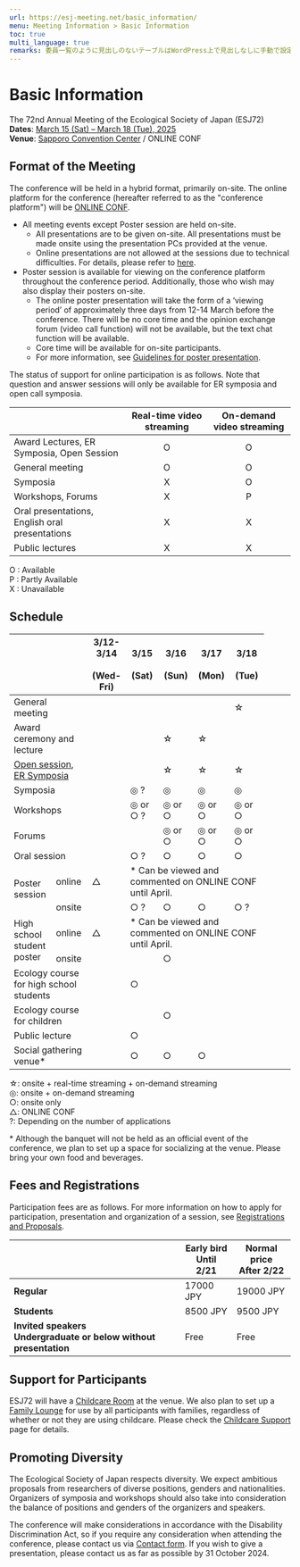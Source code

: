 ```yaml
---
url: https://esj-meeting.net/basic_information/
menu: Meeting Information > Basic Information
toc: true
multi_language: true
remarks: 委員一覧のように見出しのないテーブルはWordPress上で見出しなしに手動で設定。
---
```


# Basic Information

The 72nd Annual Meeting of the Ecological Society of Japan (ESJ72)\
**Dates**: [March 15 (Sat) – March 18 (Tue), 2025](#schedule)\
**Venue**: [Sapporo Convention Center](venue) / ONLINE CONF

## Format of the Meeting
The conference will be held in a hybrid format, primarily on-site. The online platform for the conference (hereafter referred to as the "conference platform") will be [ONLINE CONF](https://gakkai.online/).

- All meeting events except Poster session are held on-site. 
	- All presentations are to be given on-site. All presentations must be made onsite using the presentation PCs provided at the venue.
	- Online presentations are not allowed at the sessions due to technical difficulties. For details, please refer to [here](regist_session#online-support).
- Poster session is available for viewing on the conference platform throughout the conference period. Additionally, those who wish may also display their posters on-site. 		
	-  The online poster presentation will take the form of a ‘viewing period’ of approximately three days from 12-14 March before the conference. There will be no core time and the opinion exchange forum (video call function) will not be available, but the text chat function will be available.
	- Core time will be available for on-site participants.
	- For more information, see [Guidelines for poster presentation](for_presentation#poster-presentation).

The status of support for online participation is as follows. Note that question and answer sessions will only be available for ER symposia and open call symposia.

||Real-time video streaming |On-demand video streaming|
|---|:---:|:---:|
|Award Lectures, ER Symposia, Open Session|O|O|
|General meeting|O|O|
|Symposia|X|O|
|Workshops, Forums|X|P|
|Oral presentations, English oral presentations|X|X|
|Public lectures|X|X|

O : Available<br/>
P : Partly Available<br/>
X : Unavailable

## Schedule

<table>
<colgroup>
<col style="width: 16%" />
<col style="width: 14%" />
<col style="width: 14%" />
<col style="width: 14%" />
<col style="width: 14%" />
<col style="width: 14%" />
<col style="width: 14%" />
</colgroup>
<thead>
<tr class="header">
<th colspan=2></th>
<th><strong>3/12-3/14<br/>　(Wed-Fri)</strong></th>
<th><strong>3/15<br/>　(Sat)</strong></th>
<th><strong>3/16<br/>　(Sun)</strong></th>
<th><strong>3/17<br/>　(Mon)</strong></th>
<th><strong>3/18<br/>　(Tue)</strong></th>
</tr>
</thead>
<tbody>
<tr class="even">
<td colspan=2>General meeting</td>
<td></td>
<td></td>
<td></td>
<td></td>
<td>☆</td>
</tr>
<tr class="odd">
<td colspan=2>Award ceremony and lecture</td>
<td></td>
<td></td>
<td>☆</td>
<td>☆</td>
<td></td>
</tr>
<tr class="even">
<td colspan=2><a href="schedule_session#open-session">Open session</a>, <a href="schedule_session#er-symposia"> ER Symposia </a></td>
<td></td>
<td></td>
<td>☆</td>
<td>☆</td>
<td>☆</td>
</tr>
</tr>
<tr class="odd">
<td colspan=2>Symposia</td>
<td></td>
<td>◎ ?</td>
<td>◎</td>
<td>◎</td>
<td>◎</td>
</tr>
<tr class="even">
<td colspan=2>Workshops</td>
<td></td>
<td>◎ or ○ ?</td>
<td>◎ or ○</td>
<td>◎ or ○</td>
<td>◎ or ○</td>
</tr>
<tr class="odd">
<td colspan=2>Forums</td>
<td></td>
<td></td>
<td>◎ or ○</td>
<td>◎ or ○</td>
<td>◎ or ○</td>
</tr>
<tr class="even">
<td colspan=2>Oral session</td>
<td></td>
<td>○ ?</td>
<td>○</td>
<td>○</td>
<td>○</td>
</tr>
<tr class="odd">
<td rowspan=2>Poster session</td>
<td>online</td>
<td>△</td>
<td colspan=4>* Can be viewed and commented on ONLINE CONF until April.</td>
<td></td>
<td></td>
<td></td>
</tr>
<tr class="odd">
<td>onsite</td>
<td></td>
<td>○ ?</td>
<td>○</td>
<td>○</td>
<td>○ ?</td>
</tr>
<tr class="even">
<td rowspan=2>High school student poster</td>
<td>online</td>
<td>△</td>
<td colspan=4>* Can be viewed and commented on ONLINE CONF until April.</td>
</tr>
<tr class="even">
<td>onsite</td>
<td></td>
<td></td>
<td>○</td>
<td></td>
<td></td>
</tr>
<tr class="odd">
<td colspan=2>Ecology course for high school students</td>
<td></td>
<td>○</td>
<td></td>
<td></td>
<td></td>
</tr>
<tr class="even">
<td colspan=2>Ecology course for children</td>
<td></td>
<td></td>
<td>○</td>
<td></td>
<td></td>
</tr>
<tr class="odd">
<td colspan=2>Public lecture</td>
<td></td>
<td>○</td>
<td></td>
<td></td>
<td></td>
</tr>
<tr class="ven">
<td colspan=2>Social gathering venue*</td>
<td></td>
<td>○</td>
<td>○</td>
<td>○</td>
<td></td>
</tr>
</tbody>
</table>

☆: onsite + real-time streaming + on-demand streaming<br/>
◎: onsite + on-demand streaming<br/>
○: onsite only<br/>
△: ONLINE CONF<br/>
?: Depending on the number of applications

\* Although the banquet will not be held as an official event of the conference, we plan to set up a space for socializing at the venue. Please bring your own food and beverages.

<!-- [Phase 3] #参加者の交流の促進
※ 大会公式イベントとしての懇親会は開催しませんが、会場内に簡単な懇親用スペースを設ける予定です。なお、飲食物についてはご持参ください。

## [参加者の交流の促進]
### 大会公式懇親会

SpatialChat を用いてオンライン形式の懇親会を開催します。大会参加者
(高校生や自由集会聴講者を除く)なら誰でも参加できます。懇親会費は無料となります。参加申込も不要です。詳細は大会プラットフォーム上でお知らせします。

### オンライン交流会

SpatialChat
を用いてオンライン形式の交流会を開催します。口頭発表の各セッションや各集会(シンポジウムや自由集会)の終了後、30分の交流時間を設けます。参加したセッションや集会の交流スペースに参加していただき、分野の近い方との交流をお楽しみください。もちろん、参加したセッションや集会以外の交流スペースに入室することも可能です。実りある大会にするためにも、積極的な参加を歓迎します。
<!-- -->

## Fees and Registrations
Participation fees are as follows. For more information on how to apply for participation, presentation and organization of a session, see [Registrations and Proposals](regist_information).

||Early bird<br/>Until 2/21| Normal price<br/>After 2/22|
|---|---|---|
|**Regular**|17000 JPY|19000 JPY|
|**Students**|8500 JPY|9500 JPY|
|**Invited speakers<br/>Undergraduate or below without presentation**|Free|Free|

<!-- 7/1のTFで対応　Note: Participation in workshops only is available online, not on-site. -->

## Support for Participants
ESJ72 will have a [Childcare Room](childcare#child-care) at the venue. We also plan to set up a [Family Lounge](childcare#family-lounge) for use by all participants with families, regardless of whether or not they are using childcare. Please check the [Childcare Support](childcare) page for details.

## Promoting Diversity

The Ecological Society of Japan respects diversity. We expect ambitious proposals from researchers of diverse positions, genders and nationalities. Organizers of symposia and workshops should also take into consideration the balance of positions and genders of the organizers and speakers.

The conference will make considerations in accordance with the Disability Discrimination Act, so if you require any consideration when attending the conference, please contact us via [Contact form](contact). If you wish to give a presentation, please contact us as far as possible by 31 October 2024.
